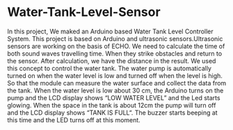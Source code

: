 # Water-Tank-Level-Sensor

In this project, We maked an Arduino based Water Tank Level Controller System.
This project is based on Arduino and ultrasonic sensors.Ultrasonic sensors are working on the basis of ECHO.
We need to calculate the time of both sound waves travelling time. When they strike obstacles and return to the sensor. After calculation, we have the distance in the result. We used this concept to control the water tank. The water pump is automatically turned on when the water level is low and turned off when the level is high.
So that the module can measure the water surface and collect the data from the tank. When the water level is low about 30 cm, the Arduino turns on the pump and the LCD display shows “LOW WATER LEVEL” and the Led starts glowing.
When the space in the tank is about 12cm the pump will turn off and the LCD display shows “TANK IS FULL“. The buzzer starts beeping at this time and the LED turns off at this moment.
